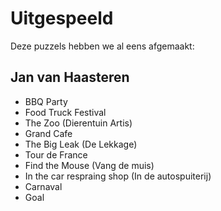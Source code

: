 # Uitgespeeld

Deze puzzels hebben we al eens afgemaakt:

## Jan van Haasteren
- BBQ Party 
- Food Truck Festival
- The Zoo (Dierentuin Artis)
- Grand Cafe
- The Big Leak (De Lekkage)
- Tour de France
- Find the Mouse (Vang de muis)
- In the car respraing shop (In de autospuiterij)
- Carnaval
- Goal
